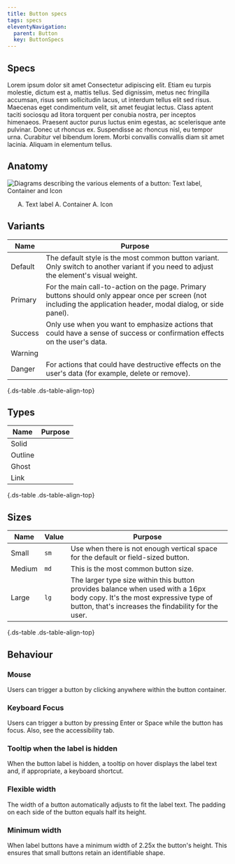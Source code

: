 ```yaml
---
title: Button specs
tags: specs
eleventyNavigation:
  parent: Button
  key: ButtonSpecs
---
```


<section>

## Specs

Lorem ipsum dolor sit amet
Consectetur adipiscing elit. Etiam eu turpis molestie, dictum est a, mattis tellus. Sed dignissim, metus nec fringilla accumsan, risus sem sollicitudin lacus, ut interdum tellus elit sed risus. Maecenas eget condimentum velit, sit amet feugiat lectus. Class aptent taciti sociosqu ad litora torquent per conubia nostra, per inceptos himenaeos. Praesent auctor purus luctus enim egestas, ac scelerisque ante pulvinar. Donec ut rhoncus ex. Suspendisse ac rhoncus nisl, eu tempor urna. Curabitur vel bibendum lorem. Morbi convallis convallis diam sit amet lacinia. Aliquam in elementum tellus.

</section>

<section>

## Anatomy
![Diagrams describing the various elements of a button: Text label, Container and Icon](/assets/images/components/button/sl-buttons-anatomy.png)

<ol>
A. Text label
A. Container
A. Icon
</ol>

</section>

<section>

## Variants

|Name |Purpose| 
|---|---|
|Default|The default style is the most common button variant. Only switch to another variant if you need to adjust the element's visual weight.|
|Primary|For the main call-to-action on the page. Primary buttons should only appear once per screen (not including the application header, modal dialog, or side panel).|
|Success|Only use when you want to emphasize actions that could have a sense of success or confirmation effects on the user's data. |
|Warning|   |
|Danger|For actions that could have destructive effects on the user's data (for example, delete or remove).|

{.ds-table .ds-table-align-top}

</section>

<section>

## Types

|Name |Purpose| 
|-----|-------|
|Solid|   |
|Outline|   |
|Ghost|   |
|Link|   |

{.ds-table .ds-table-align-top}
  
</section>

<section>

## Sizes

|Name |Value|Purpose| 
|---|---|---|
|Small|`sm`|Use when there is not enough vertical space for the default or field-sized button.|
|Medium|`md`|This is the most common button size.|
|Large|`lg`|The larger type size within this button provides balance when used with a 16px body copy. It's the most expressive type of button, that's increases the findability for the user.|

{.ds-table .ds-table-align-top}
  
</section>

<section>

## Behaviour

### Mouse
Users can trigger a button by clicking anywhere within the button container.

### Keyboard Focus
Users can trigger a button by pressing Enter or Space while the button has focus. Also, see the accessibility tab.

### Tooltip when the label is hidden
When the button label is hidden, a tooltip on hover displays the label text and, if appropriate, a keyboard shortcut.

### Flexible width
The width of a button automatically adjusts to fit the label text. The padding on each side of the button equals half its height.

### Minimum width
When label buttons have a minimum width of 2.25x the button's height. This ensures that small buttons retain an identifiable shape.

</section>
